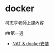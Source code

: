 # docker
柯志亨老師上課內容

##第一週

* [NAT & docker安裝](https://github.com/fairy042026/docker/blob/master/0915%E4%B8%8A%E8%AA%B2%E5%85%A7%E5%AE%B9.md)
